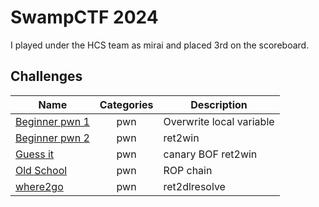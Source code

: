 # SwampCTF 2024

I played under the HCS team as mirai and placed 3rd on the scoreboard.

## Challenges

| Name | Categories | Description |
| --- | :---: | --- |
| [Beginner pwn 1](Beginner%20pwn%201) | pwn | Overwrite local variable |
| [Beginner pwn 2](Beginner%20pwn%202) | pwn | ret2win |
| [Guess it](Guess%20it) | pwn | canary BOF ret2win |
| [Old School](Old%20School) | pwn | ROP chain |
| [where2go](where2go) | pwn | ret2dlresolve |